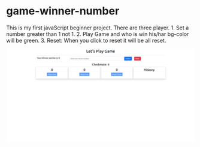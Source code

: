 # game-winner-number

This is my first javaScript beginner project.
There are three player. 1. Set a number greater than 1 not 1. 2. Play Game and who is win his/har bg-color will be green. 3. Reset: When you click to reset it will be all reset.

![game-winner-number](/assets/game-winner-number.png)